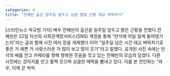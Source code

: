 ```yaml
---
categories: d
title: "전혜빈 출산 일주일 앞두고 상큼 발랄 근황 태교 벼락치기"
---
```

[스타인뉴스 박규범 기자] 배우 전혜빈이 출산을 일주일 앞두고 밝은 근황을 전했다.전혜빈은 22일 자신의 사회관계망서비스(SNS) 계정을 통해 "만삭에 어딜 일케 돌아댕기는지"라는 글과 함께 사진 여러 장을 게재했다.이어 "일주일 남은 시간 태교 벼락치기로 좋은 거 예쁜 거 사랑스러운 거 많이 보고 많이 웃기"라고 말했다. 공개된 사진 속에는 만삭의 배를 안고 카메라를 향해 행복한 웃음을 짓고 있는 전혜빈의 모습의 담겼다. 다른 사진에는 강아지를 안고 활짝 웃으며 상큼한 매력을 뽐내고 있다. 이를 본 전인화는 "와우, 이제 곧 씩씩